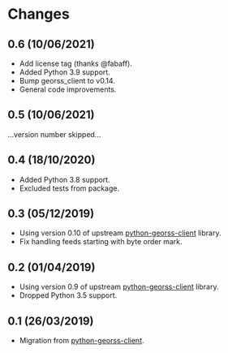 # Changes

## 0.6 (10/06/2021)
* Add license tag (thanks @fabaff).
* Added Python 3.9 support.
* Bump georss_client to v0.14.
* General code improvements.

## 0.5 (10/06/2021)
...version number skipped...

## 0.4 (18/10/2020)
* Added Python 3.8 support.
* Excluded tests from package.

## 0.3 (05/12/2019)
* Using version 0.10 of upstream [python-georss-client](https://github.com/exxamalte/python-georss-client) library.
* Fix handling feeds starting with byte order mark.

## 0.2 (01/04/2019)
* Using version 0.9 of upstream [python-georss-client](https://github.com/exxamalte/python-georss-client) library.
* Dropped Python 3.5 support.

## 0.1 (26/03/2019)
* Migration from [python-georss-client](https://github.com/exxamalte/python-georss-client).
